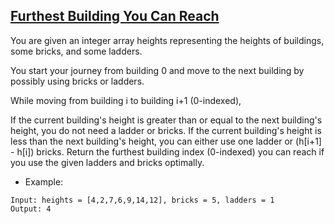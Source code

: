 ## [Furthest Building You Can Reach](https://leetcode.com/problems/furthest-building-you-can-reach/description)

You are given an integer array heights representing the heights of buildings, some bricks, and some ladders.

You start your journey from building 0 and move to the next building by possibly using bricks or ladders.

While moving from building i to building i+1 (0-indexed),

If the current building's height is greater than or equal to the next building's height, you do not need a ladder or bricks.
If the current building's height is less than the next building's height, you can either use one ladder or (h[i+1] - h[i]) bricks.
Return the furthest building index (0-indexed) you can reach if you use the given ladders and bricks optimally.


- Example:
```
Input: heights = [4,2,7,6,9,14,12], bricks = 5, ladders = 1
Output: 4
```
